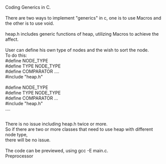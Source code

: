 Coding Generics in C.
<br/><br/>
There are two ways to implement "generics" in c,  one is to use Macros and the other is to use void.
<br/><br/>
heap.h includes generic functions of heap, utilizing Macros to achieve the affect.
<br/><br/>
User can define his own type of nodes and the wish to sort the node.
<br/>
To do this:
<br/>
#define NODE_TYPE
<br/>
#define TYPE NODE_TYPE
<br/>
#define COMPARATOR  ....
<br/>
#include "heap.h"
<br/><br/>
#define NODE_TYPE
<br/>
#define TYPE NODE_TYPE 
<br/>
#define COMPARATOR  ...
<br/>
#include "heap.h"
<br/>
....
<br/><br/>

There is no issue including heap.h twice or more. 
<br/>
So if there are two or more classes that need to use heap with different node type,
<br/>
there will be no issue.
<br/><br/>
The code can be previewed, using gcc -E main.c. 
<br/>
Preprocessor

                        
